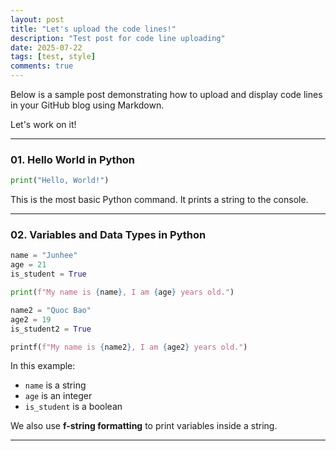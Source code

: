 ```yaml
---
layout: post
title: "Let's upload the code lines!"
description: "Test post for code line uploading"
date: 2025-07-22
tags: [test, style]
comments: true
---
```


Below is a sample post demonstrating how to upload and display code lines in your GitHub blog using Markdown.

Let's work on it!

---

### 01. Hello World in Python

~~~python
print("Hello, World!")
~~~

This is the most basic Python command. It prints a string to the console.

---

### 02. Variables and Data Types in Python

~~~python
name = "Junhee"
age = 21
is_student = True

print(f"My name is {name}, I am {age} years old.")

name2 = "Quoc Bao"
age2 = 19
is_student2 = True

printf(f"My name is {name2}, I am {age2} years old.")
~~~

In this example:
- `name` is a string
- `age` is an integer
- `is_student` is a boolean

We also use **f-string formatting** to print variables inside a string.

---
